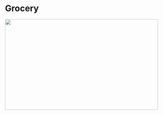 # Grocery

<img src="https://github.com/amitkumar-boffincoders/Grocery/blob/main/screen-capture.gif?raw=true" width="100%" height="300em">
